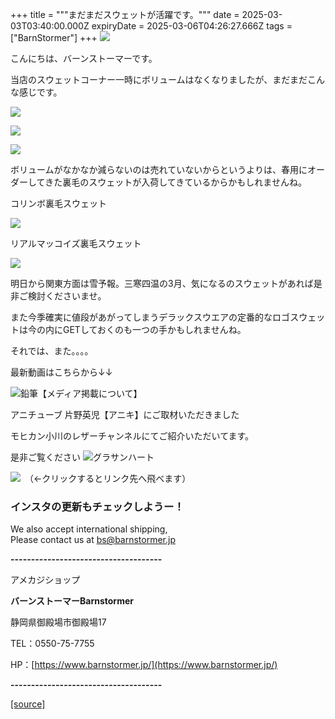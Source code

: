 +++
title = """まだまだスウェットが活躍です。"""
date = 2025-03-03T03:40:00.000Z
expiryDate = 2025-03-06T04:26:27.666Z
tags = ["BarnStormer"]
+++
[![](https://stat.ameba.jp/user_images/20231023/16/barnstormer-go/b2/03/p/o0420015015354743273.png)](https://ameblo.jp/barnstormer-go/entry-12825670498.html)

こんにちは、バーンストーマーです。

当店のスウェットコーナー一時にボリュームはなくなりましたが、まだまだこんな感じです。

[![](https://stat.ameba.jp/user_images/20250303/12/barnstormer-go/8f/d9/j/o0700046615550427137.jpg)](https://stat.ameba.jp/user_images/20250303/12/barnstormer-go/8f/d9/j/o0700046615550427137.jpg)

[![](https://stat.ameba.jp/user_images/20250303/12/barnstormer-go/65/cc/j/o0466070015550427139.jpg)](https://stat.ameba.jp/user_images/20250303/12/barnstormer-go/65/cc/j/o0466070015550427139.jpg)

[![](https://stat.ameba.jp/user_images/20250303/12/barnstormer-go/35/60/j/o0466070015550427142.jpg)](https://stat.ameba.jp/user_images/20250303/12/barnstormer-go/35/60/j/o0466070015550427142.jpg)

ボリュームがなかなか減らないのは売れていないからというよりは、春用にオーダーしてきた裏毛のスウェットが入荷してきているからかもしれませんね。

コリンボ裏毛スウェット

[![](https://stat.ameba.jp/user_images/20250303/12/barnstormer-go/b6/c9/j/o0466070015550427143.jpg)](https://stat.ameba.jp/user_images/20250303/12/barnstormer-go/b6/c9/j/o0466070015550427143.jpg)

リアルマッコイズ裏毛スウェット

[![](https://stat.ameba.jp/user_images/20250303/12/barnstormer-go/14/d5/j/o0466070015550427144.jpg)](https://stat.ameba.jp/user_images/20250303/12/barnstormer-go/14/d5/j/o0466070015550427144.jpg)

明日から関東方面は雪予報。三寒四温の3月、気になるのスウェットがあれば是非ご検討くださいませ。

また今季確実に値段があがってしまうデラックスウエアの定番的なロゴスウェットは今の内にGETしておくのも一つの手かもしれませんね。

それでは、また。。。。

最新動画はこちらから↓↓

![鉛筆](https://stat100.ameba.jp/blog/ucs/img/char/char3/519.png)【メディア掲載について】

アニチューブ 片野英児【アニキ】にご取材いただきました

モヒカン小川のレザーチャンネルにてご紹介いただいてます。

是非ご覧ください ![グラサンハート](https://stat100.ameba.jp/blog/ucs/img/char/char3/148.png)

[![](https://stat.ameba.jp/user_images/20230412/16/barnstormer-go/6a/23/p/o0108010815269242493.png)](https://www.instagram.com/barnstormer_daily/)　（←クリックするとリンク先へ飛べます）

### インスタの更新もチェックしようー！

We also accept international shipping,  
Please contact us at bs@barnstormer.jp

**\-------------------------------------**

アメカジショップ

**バーンストーマーBarnstormer**

静岡県御殿場市御殿場17

TEL：0550-75-7755

HP：[https://www.barnstormer.jp/](https://www.barnstormer.jp/)

**\-------------------------------------**

[[source]](https://ameblo.jp/barnstormer-go/entry-12888497885.html)
